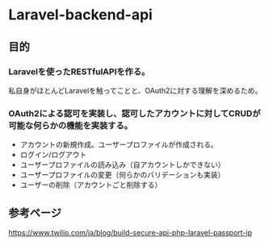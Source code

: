 # Laravel-backend-api

## 目的

### Laravelを使ったRESTfulAPIを作る。

私自身がほとんどLaravelを触ってことと、OAuth2に対する理解を深めるため。

### OAuth2による認可を実装し、認可したアカウントに対してCRUDが可能な何らかの機能を実装する。

- アカウントの新規作成。ユーザープロファイルが作成される。
- ログイン/ログアウト
- ユーザープロファイルの読み込み（自アカウントしかできない）
- ユーザープロファイルの変更（何らかのバリデーションも実装）
- ユーザーの削除（アカウントごと削除する）

## 参考ページ

https://www.twilio.com/ja/blog/build-secure-api-php-laravel-passport-jp

